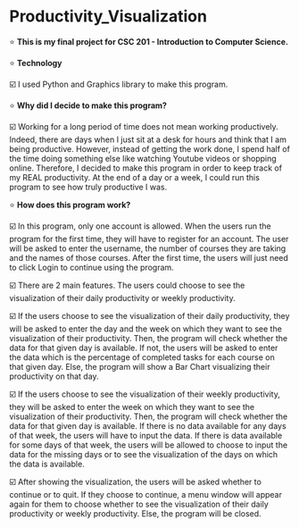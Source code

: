 # Productivity_Visualization

⭐️ **This is my final project for CSC 201 - Introduction to Computer Science.**


⭐️ **Technology**

☑️ I used Python and Graphics library to make this program.


⭐️ **Why did I decide to make this program?**

☑️ Working for a long period of time does not mean working productively. Indeed, there are days when I just sit at a desk for hours and think that I am being productive. However, instead of getting the work done, I spend half of the time doing something else like watching Youtube videos or shopping online. Therefore, I decided to make this program in order to keep track of my REAL productivity. At the end of a day or a week, I could run this program to see how truly productive I was.


⭐️ **How does this program work?**

☑️ In this program, only one account is allowed. When the users run the program for the first time, they will have to register for an account. The user will be asked to enter the username, the number of courses they are taking and the names of those courses. After the first time, the users will just need to click Login to continue using the program.

☑️ There are 2 main features. The users could choose to see the visualization of their daily productivity or weekly productivity.

☑️ If the users choose to see the visualization of their daily productivity, they will be asked to enter the day and the week on which they want to see the visualization of their productivity. Then, the program will check whether the data for that given day is available. If not, the users will be asked to enter the data which is the percentage of completed tasks for each course on that given day. Else, the program will show a Bar Chart visualizing their productivity on that day.

☑️ If the users choose to see the visualization of their weekly productivity, they will be asked to enter the week on which they want to see the visualization of their productivity. Then, the program will check whether the data for that given day is available. If there is no data available for any days of that week, the users will have to input the data. If there is data available for some days of that week, the users will be allowed to choose to input the data for the missing days or to see the visualization of the days on which the data is available.

☑️ After showing the visualization, the users will be asked whether to continue or to quit. If they choose to continue, a menu window will appear again for them to choose whether to see the visualization of their daily productivity or weekly productivity. Else, the program will be closed.

